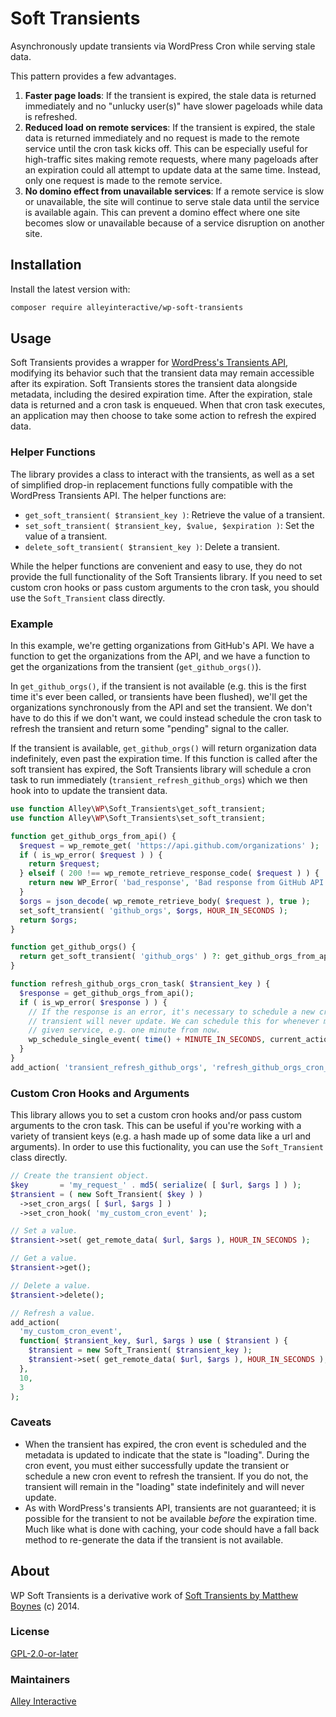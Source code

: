 # Soft Transients

Asynchronously update transients via WordPress Cron while serving stale data.

This pattern provides a few advantages.

1. **Faster page loads**: If the transient is expired, the stale data is returned immediately and no "unlucky user(s)" have slower pageloads while data is refreshed.
2. **Reduced load on remote services**: If the transient is expired, the stale data is returned immediately and no request is made to the remote service until the cron task kicks off. This can be especially useful for high-traffic sites making remote requests, where many pageloads after an expiration could all attempt to update data at the same time. Instead, only one request is made to the remote service.
3. **No domino effect from unavailable services**: If a remote service is slow or unavailable, the site will continue to serve stale data until the service is available again. This can prevent a domino effect where one site becomes slow or unavailable because of a service disruption on another site.

## Installation

Install the latest version with:

```bash
composer require alleyinteractive/wp-soft-transients
```

## Usage

Soft Transients provides a wrapper for [WordPress's Transients API](https://developer.wordpress.org/apis/transients/), modifying its behavior such that the transient data may remain accessible after its expiration. Soft Transients stores the transient data alongside metadata, including the desired expiration time. After the expiration, stale data is returned and a cron task is enqueued. When that cron task executes, an application may then choose to take some action to refresh the expired data.

### Helper Functions

The library provides a class to interact with the transients, as well as a set of simplified drop-in replacement functions fully compatible with the WordPress Transients API. The helper functions are:

- `get_soft_transient( $transient_key )`: Retrieve the value of a transient.
- `set_soft_transient( $transient_key, $value, $expiration )`: Set the value of a transient.
- `delete_soft_transient( $transient_key )`: Delete a transient.

While the helper functions are convenient and easy to use, they do not provide the full functionality of the Soft Transients library. If you need to set custom cron hooks or pass custom arguments to the cron task, you should use the `Soft_Transient` class directly.

### Example

In this example, we're getting organizations from GitHub's API. We have a function to get the organizations from the API, and we have a function to get the organizations from the transient (`get_github_orgs()`).

In `get_github_orgs()`, if the transient is not available (e.g. this is the first time it's ever been called, or transients have been flushed), we'll get the organizations synchronously from the API and set the transient. We don't have to do this if we don't want, we could instead schedule the cron task to refresh the transient and return some "pending" signal to the caller.

If the transient is available, `get_github_orgs()` will return organization data indefinitely, even past the expiration time. If this function is called after the soft transient has expired, the Soft Transients library will schedule a cron task to run immediately (`transient_refresh_github_orgs`) which we then hook into to update the transient data.

```php
use function Alley\WP\Soft_Transients\get_soft_transient;
use function Alley\WP\Soft_Transients\set_soft_transient;

function get_github_orgs_from_api() {
  $request = wp_remote_get( 'https://api.github.com/organizations' );
  if ( is_wp_error( $request ) ) {
    return $request;
  } elseif ( 200 !== wp_remote_retrieve_response_code( $request ) ) {
    return new WP_Error( 'bad_response', 'Bad response from GitHub API', $request );
  }
  $orgs = json_decode( wp_remote_retrieve_body( $request ), true );
  set_soft_transient( 'github_orgs', $orgs, HOUR_IN_SECONDS );
  return $orgs;
}

function get_github_orgs() {
  return get_soft_transient( 'github_orgs' ) ?: get_github_orgs_from_api();
}

function refresh_github_orgs_cron_task( $transient_key ) {
  $response = get_github_orgs_from_api();
  if ( is_wp_error( $response ) ) {
    // If the response is an error, it's necessary to schedule a new cron event or else the
    // transient will never update. We can schedule this for whenever makes sense for the
    // given service, e.g. one minute from now.
    wp_schedule_single_event( time() + MINUTE_IN_SECONDS, current_action(), [ $transient_key ] );
  }
}
add_action( 'transient_refresh_github_orgs', 'refresh_github_orgs_cron_task' );
```

### Custom Cron Hooks and Arguments

This library allows you to set a custom cron hooks and/or pass custom arguments to the cron task. This can be useful if you're working with a variety of transient keys (e.g. a hash made up of some data like a url and arguments). In order to use this fuctionality, you can use the `Soft_Transient` class directly.

```php
// Create the transient object.
$key       = 'my_request_' . md5( serialize( [ $url, $args ] ) );
$transient = ( new Soft_Transient( $key ) )
  ->set_cron_args( [ $url, $args ] )
  ->set_cron_hook( 'my_custom_cron_event' );

// Set a value.
$transient->set( get_remote_data( $url, $args ), HOUR_IN_SECONDS );

// Get a value.
$transient->get();

// Delete a value.
$transient->delete();

// Refresh a value.
add_action(
  'my_custom_cron_event',
  function( $transient_key, $url, $args ) use ( $transient ) {
    $transient = new Soft_Transient( $transient_key );
    $transient->set( get_remote_data( $url, $args ), HOUR_IN_SECONDS );
  },
  10,
  3
);
```

### Caveats

- When the transient has expired, the cron event is scheduled and the metadata is updated to indicate that the state is "loading". During the cron event, you must either successfully update the transient or schedule a new cron event to refresh the transient. If you do not, the transient will remain in the "loading" state indefinitely and will never update.
- As with WordPress's transients API, transients are not guaranteed; it is possible for the transient to not be available _before_ the expiration time. Much like what is done with caching, your code should have a fall back method to re-generate the data if the transient is not available.

## About

WP Soft Transients is a derivative work of [Soft Transients by Matthew Boynes](https://github.com/mboynes/soft-transients) (c) 2014.

### License

[GPL-2.0-or-later](https://github.com/alleyinteractive/wp-soft-transients/blob/main/LICENSE)

### Maintainers

[Alley Interactive](https://github.com/alleyinteractive)
